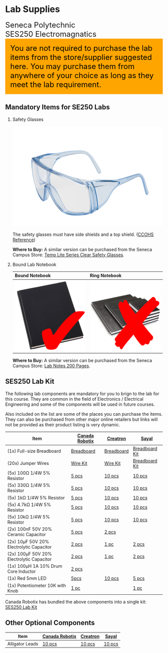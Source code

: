 # Lab Supplies

<font size="5">
Seneca Polytechnic</br>
SES250 Electromagnatics
</font>

<div style="padding: 15px; border: 1px solid orange; background-color: orange; color: black;">
<font size="5">You are not required to purchase the lab items from the store/supplier suggested here. You may purchase them from anywhere of your choice as long as they meet the lab requirement.</font>
</div>

## Mandatory Items for SE250 Labs

1. Safety Glasses

    ![Safety Glasses](instruction-safety-glasses.png)

    The safety glasses must have side shields and a top shield. ([CCOHS Reference](https://www.ccohs.ca/oshanswers/prevention/ppe/glasses.html))

    **Where to Buy:** A similar version can be purchased from the Seneca Campus Store: [Temp Lite Series Clear Safety Glasses](https://www.bkstr.com/senecacollegestore/product/temp-lite-series-clear-safety-glasses-615167-1).

1. Bound Lab Notebook

    | Bound Notebook | Ring Notebook |
    | --- | --- |
    | ![Right: Bound Notebook](instruction-notebook-bound.png) | ![Wrong: Ring Notebook](instruction-notebook-ring.png) |

    **Where to Buy:** A similar version can be purchased from the Seneca Campus Store: [Lab Notes 200 Pages](https://www.bkstr.com/senecacollegestore/product/lab-notes-200-pages-110015-1).

## SES250 Lab Kit

The following lab components are mandatory for you to brign to the lab for this course. They are common in the field of Electronics / Electrical Engineering and some of the components will be used in future courses.

Also included on the list are some of the places you can purchase the items. They can also be purchased from other major online retailers but links will not be provided as their product listing is very dynamic.

| Item | [Canada Robotix](https://www.canadarobotix.com/) | [Creatron](https://www.creatroninc.com/) | [Sayal](https://sayal.com/) |
| --- | --- | --- | --- |
| (1x) Full-size Breadboard | [Breadboard](https://www.canadarobotix.com/products/160) | [Breadboard](https://www.creatroninc.com/product/full-size-breadboard-white/) | [Breadboard Kit](https://secure.sayal.com/STORE4/prodetails.php?SKU=162075) |
| (20x) Jumper Wires | [Wire Kit](https://www.canadarobotix.com/products/158) | [Wire Kit](https://www.creatroninc.com/product/22awg-hookup-wire-box-140pcs/) | [Breadboard Kit](https://secure.sayal.com/STORE4/prodetails.php?SKU=162075) |
| (5x) 100Ω 1/4W 5% Resistor | [5 pcs](https://www.canadarobotix.com/products/2677)| [10 pcs](https://www.creatroninc.com/product/1-4w-5-resistor-10-pack/) | [10 pcs](https://secure.sayal.com/STORE4/prodetails.php?SKU=198675) |
| (5x) 330Ω 1/4W 5% Resistor | [5 pcs](https://www.canadarobotix.com/products/707) | [10 pcs](https://www.creatroninc.com/product/1-4w-5-resistor-10-pack/) | [10 pcs](https://secure.sayal.com/STORE4/prodetails.php?SKU=198449) |
| (5x) 1kΩ 1/4W 5% Resistor | [5 pcs](https://www.canadarobotix.com/products/708) | [10 pcs](https://www.creatroninc.com/product/1-4w-5-resistor-10-pack/) | [10 pcs](https://secure.sayal.com/STORE4/prodetails.php?SKU=198462) |
| (5x) 4.7kΩ 1/4W 5% Resistor | [5 pcs](https://www.canadarobotix.com/products/5125) | [10 pcs](https://www.creatroninc.com/product/1-4w-5-resistor-10-pack/) | [10 pcs](https://secure.sayal.com/STORE4/prodetails.php?SKU=198823) |
| (5x) 10kΩ 1/4W 5% Resistor | [5 pcs](https://www.canadarobotix.com/products/918) | [10 pcs](https://www.creatroninc.com/product/1-4w-5-resistor-10-pack/) | [10 pcs](https://secure.sayal.com/STORE4/prodetails.php?SKU=198840) |
| (2x) 100nF 50V 20% Ceramic Capacitor | [5 pcs](https://www.canadarobotix.com/products/905) | [2 pcs](https://www.creatroninc.com/product/monolithic-ceramic-capacitor-2-pack/) | |
| (2x) 10μF 50V 20% Electrolytic Capacitor | [2 pcs](https://www.canadarobotix.com/products/960) | [1 pc](https://www.creatroninc.com/product/electrolytic-capacitor/) | [2 pcs](https://secure.sayal.com/STORE4/prodetails.php?SKU=238791) |
| (2x) 100μF 50V 20% Electrolytic Capacitor | [2 pcs](https://www.canadarobotix.com/products/1087) | [1 pc](https://www.creatroninc.com/product/electrolytic-capacitor/) | [2 pcs](https://secure.sayal.com/STORE4/prodetails.php?SKU=233058) |
| (1x) 100µH 1A 10% Drum Core Inductor | [2 pcs](https://www.canadarobotix.com/products/5164) | | |
| (1x) Red 5mm LED | [5pcs](https://www.canadarobotix.com/products/706) | [10 pcs](https://www.creatroninc.com/product/5mm-led-red-10-pack/) | [5 pcs](https://secure.sayal.com/STORE4/prodetails.php?SKU=205842) |
| (1x) Potentiometer 10K with Knob | [1 pc](https://www.canadarobotix.com/products/553) | | [1 pc](https://secure.sayal.com/STORE4/prodetails.php?SKU=260634) |

Canada Robotix has bundled the above components into a single kit: [SES250 Lab Kit](https://www.canadarobotix.com/products/5122)

## Other Optional Components

| Item | [Canada Robotix](https://www.canadarobotix.com/) | [Creatron](https://www.creatroninc.com/) | [Sayal](https://sayal.com/) |
| --- | --- | --- | --- |
| Alligator Leads | [10 pcs](https://www.canadarobotix.com/products/637) | [10 pcs](https://www.creatroninc.com/product/small-alligator-wire-10-pack/) | [10 pcs](https://secure.sayal.com/STORE4/prodetails.php?SKU=263885) |
